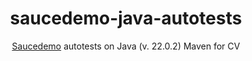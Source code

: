 <h1 align=center>saucedemo-java-autotests</h1>

<p align=center color=grey><a href="https://www.saucedemo.com/">Saucedemo</a> autotests on Java (v. 22.0.2) Maven for CV</p>
